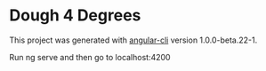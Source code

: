 # Dough 4 Degrees
This project was generated with [angular-cli](https://github.com/angular/angular-cli) version 1.0.0-beta.22-1.

Run ng serve and then go to localhost:4200
